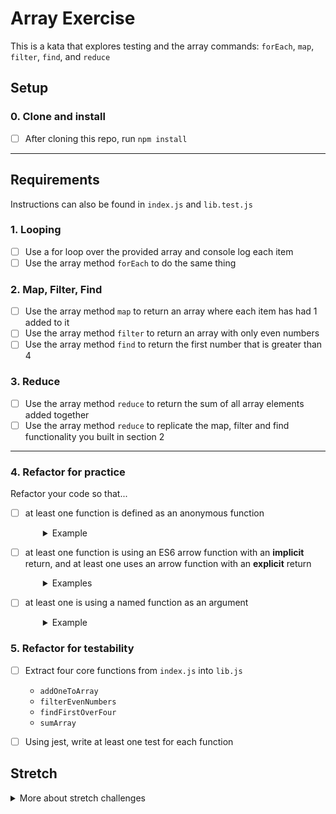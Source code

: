 # Array Exercise

This is a kata that explores testing and the array commands: `forEach`, `map`, `filter`, `find`, and `reduce`

## Setup

### 0. Clone and install
- [ ] After cloning this repo, run `npm install`

---
## Requirements

Instructions can also be found in `index.js` and `lib.test.js`

### 1. Looping
- [ ] Use a for loop over the provided array and console log each item
- [ ] Use the array method `forEach` to do the same thing

### 2. Map, Filter, Find
- [ ] Use the array method `map` to return an array where each item has had 1 added to it
- [ ] Use the array method `filter` to return an array with only even numbers
- [ ] Use the array method `find` to return the first number that is greater than 4

### 3. Reduce
- [ ] Use the array method `reduce` to return the sum of all array elements added together
- [ ] Use the array method `reduce` to replicate the map, filter and find functionality you built in section 2

----
### 4. Refactor for practice

Refactor your code so that...
- [ ] at least one function is defined as an anonymous function
  <details style="padding-left: 2em">
    <summary>Example</summary>

    ```
    arr.map(function fnName(item) {???})
    ```
  </details>
- [ ] at least one function is using an ES6 arrow function with an **implicit** return, and at least one uses an arrow function with an **explicit** return
  <details style="padding-left: 2em">
    <summary>Examples</summary>

    ```
    // Implicit return
    arr.map(item => ???)
    
    // Explicit return
    arr.map(item => {return ???})
    ```
  </details>
- [ ] at least one is using a named function as an argument
  <details style="padding-left: 2em">
    <summary>Example</summary>

    ```
    arr.map(doSomething)
    ```
  </details>

### 5. Refactor for testability

- [ ] Extract four core functions from `index.js` into `lib.js`
  - `addOneToArray`
  - `filterEvenNumbers`
  - `findFirstOverFour`
  - `sumArray`

- [ ] Using jest, write at least one test for each function

## Stretch
<details>
  <summary>More about stretch challenges</summary>

  If you've completed this kata with a partner, next try:
  - completing it solo while referring to notes
  - completing it solo from memory, without notes
</details>
